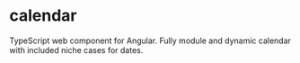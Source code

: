 # calendar
TypeScript web component for Angular. Fully module and dynamic calendar with included niche cases for dates.
